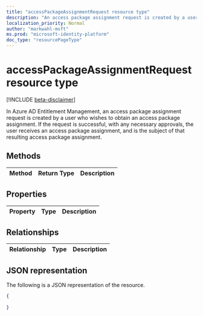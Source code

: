 ```yaml
---
title: "accessPackageAssignmentRequest resource type"
description: "An access package assignment request is created by a user who wishes to obtain an access package assignment."
localization_priority: Normal
author: "markwahl-msft"
ms.prod: "microsoft-identity-platform"
doc_type: "resourcePageType"
---
```


# accessPackageAssignmentRequest resource type

[!INCLUDE [beta-disclaimer](../../includes/beta-disclaimer.md)]

In Azure AD Entitlement Management, an access package assignment request is created by a user who wishes to obtain an access package assignment.  If the request is successful, with any necessary approvals, the user receives an access package assignment, and is the subject of that resulting access package assignment.


## Methods

| Method       | Return Type | Description |
|:-------------|:------------|:------------|


## Properties

| Property     | Type        | Description |
|:-------------|:------------|:------------|


## Relationships

| Relationship | Type        | Description |
|:-------------|:------------|:------------|


## JSON representation

The following is a JSON representation of the resource.

<!-- {
  "blockType": "resource",
  "optionalProperties": [

  ],
  "@odata.type": "microsoft.graph.accessPackageAssignmentRequest",
  "baseType": "",
  "keyProperty": "id"
}-->

```json
{
 
}
```

<!-- uuid: 16cd6b66-4b1a-43a1-adaf-3a886856ed98
2019-02-04 14:57:30 UTC -->
<!-- {
  "type": "#page.annotation",
  "description": "accessPackageAssignmentRequest resource",
  "keywords": "",
  "section": "documentation",
  "tocPath": ""
}-->
